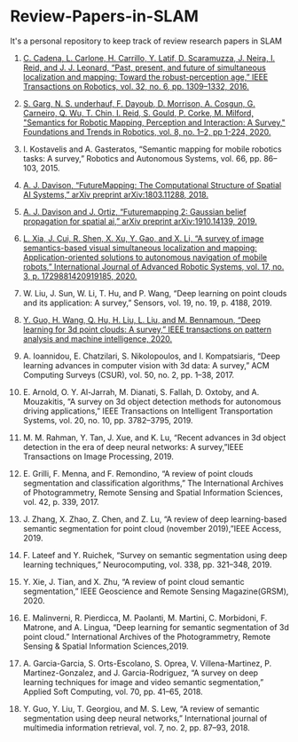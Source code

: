 # Review-Papers-in-SLAM
It's a personal repository to keep track of review research papers in SLAM

1. [C. Cadena, L. Carlone, H. Carrillo, Y. Latif, D. Scaramuzza, J. Neira, I. Reid, and J. J. Leonard, “Past, present, and future of simultaneous localization and mapping: Toward the robust-perception age,” IEEE Transactions on Robotics, vol. 32, no. 6, pp. 1309–1332, 2016.](https://arxiv.org/pdf/1606.05830.pdf)

2. [S. Garg, N. S. underhauf, F. Dayoub, D. Morrison, A. Cosgun, G. Carneiro, Q. Wu, T. Chin, I. Reid, S. Gould, P. Corke, M. Milford, "Semantics for Robotic Mapping, Perception and Interaction: A Survey," Foundations and Trends in Robotics, vol. 8, no. 1–2, pp 1-224, 2020.](https://arxiv.org/pdf/2101.00443.pdf)

3. I. Kostavelis and A. Gasteratos, “Semantic mapping for mobile robotics tasks: A survey,” Robotics and Autonomous Systems, vol. 66, pp. 86–103, 2015.

4. [A. J. Davison, “FutureMapping: The Computational Structure of Spatial AI Systems,” arXiv preprint arXiv:1803.11288, 2018.](https://arxiv.org/pdf/1803.11288.pdf)

5. [A. J. Davison and J. Ortiz, “Futuremapping 2: Gaussian belief propagation for spatial ai,” arXiv preprint arXiv:1910.14139, 2019.](https://arxiv.org/pdf/1910.14139.pdf)

6. [L. Xia, J. Cui, R. Shen, X. Xu, Y. Gao, and X. Li, “A survey of image semantics-based visual simultaneous localization and mapping: Application-oriented solutions to autonomous navigation of mobile robots,” International Journal of Advanced Robotic Systems, vol. 17, no. 3, p. 1729881420919185, 2020.](https://drive.google.com/file/d/1piYEZMiu3Aw7gwsEBnBH4N7jXXJKfn_P/view?usp=sharing)

7. W. Liu, J. Sun, W. Li, T. Hu, and P. Wang, “Deep learning on point clouds and its application: A survey,” Sensors, vol. 19, no. 19, p. 4188, 2019.

8. [Y. Guo, H. Wang, Q. Hu, H. Liu, L. Liu, and M. Bennamoun, “Deep learning for 3d point clouds: A survey,” IEEE transactions on pattern analysis and machine intelligence, 2020.](https://arxiv.org/pdf/1912.12033.pdf)

9. A. Ioannidou, E. Chatzilari, S. Nikolopoulos, and I. Kompatsiaris, “Deep learning advances in computer vision with 3d data: A survey,” ACM Computing Surveys (CSUR), vol. 50, no. 2, pp. 1–38, 2017.

10. E. Arnold, O. Y. Al-Jarrah, M. Dianati, S. Fallah, D. Oxtoby, and A. Mouzakitis, “A survey on 3d object detection methods for autonomous driving applications,” IEEE Transactions on Intelligent Transportation Systems, vol. 20, no. 10, pp. 3782–3795, 2019.

11. M. M. Rahman, Y. Tan, J. Xue, and K. Lu, “Recent advances in 3d object detection in the era of deep neural networks: A survey,”IEEE Transactions on Image Processing, 2019.

12. E. Grilli, F. Menna, and F. Remondino, “A review of point clouds segmentation and classification algorithms,” The International Archives of Photogrammetry, Remote Sensing and Spatial Information Sciences, vol. 42, p. 339, 2017.

13. J. Zhang, X. Zhao, Z. Chen, and Z. Lu, “A review of deep learning-based semantic segmentation for point cloud (november 2019),”IEEE Access, 2019.

14. F. Lateef and Y. Ruichek, “Survey on semantic segmentation using deep learning techniques,” Neurocomputing, vol. 338, pp. 321–348, 2019.

15. Y. Xie, J. Tian, and X. Zhu, “A review of point cloud semantic segmentation,” IEEE Geoscience and Remote Sensing Magazine(GRSM), 2020.

16. E. Malinverni, R. Pierdicca, M. Paolanti, M. Martini, C. Morbidoni, F. Matrone, and A. Lingua, “Deep learning for semantic segmentation of 3d point cloud.” International Archives of the Photogrammetry, Remote Sensing & Spatial Information Sciences,2019.

17. A. Garcia-Garcia, S. Orts-Escolano, S. Oprea, V. Villena-Martinez, P. Martinez-Gonzalez, and J. Garcia-Rodriguez, “A survey on deep learning techniques for image and video semantic segmentation,” Applied Soft Computing, vol. 70, pp. 41–65, 2018.

18. Y. Guo, Y. Liu, T. Georgiou, and M. S. Lew, “A review of semantic segmentation using deep neural networks,” International journal of multimedia information retrieval, vol. 7, no. 2, pp. 87–93, 2018.
